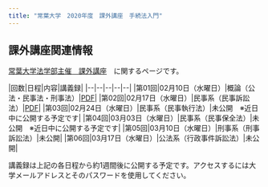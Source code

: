 ```yaml
---
title: "常葉大学　2020年度　課外講座　手続法入門"
---
```




## 課外講座関連情報

[常葉大学法学部主催　課外講座](https://sites.google.com/view/tokoha-law-courses-for-tests/)　に関するページです。


|回数|日程|内容|講義録|
|--|--|--|--|--|
|第01回|02月10日（水曜日）|概論（公法・民事法・刑事法）|[PDF](https://tumail-my.sharepoint.com/:f:/g/personal/tks-tks_sz_tokoha-u_ac_jp/EmONkNn7HsBIg00E4byiHvIBF_1SGyoZyNmq3SXQ4Hg3KA?e=f2VQey)|
|第02回|02月17日（水曜日）|民事系（民事訴訟法）|[PDF](https://tumail-my.sharepoint.com/:f:/g/personal/tks-tks_sz_tokoha-u_ac_jp/EmONkNn7HsBIg00E4byiHvIBF_1SGyoZyNmq3SXQ4Hg3KA?e=f2VQey)|
|第03回|02月24日（水曜日）|民事系（民事執行法）|未公開　※近日中に公開する予定です|
|第04回|03月03日（水曜日）|民事系（民事保全法）|未公開　※近日中に公開する予定です|
|第05回|03月10日（水曜日）|刑事系（刑事訴訟法）|未公開|
|第06回|03月17日（水曜日）|公法系（行政事件訴訟法）|未公開|

講義録は上記の各日程から約1週間後に公開する予定です。アクセスするには大学メールアドレスとそのパスワードを使用してください。
